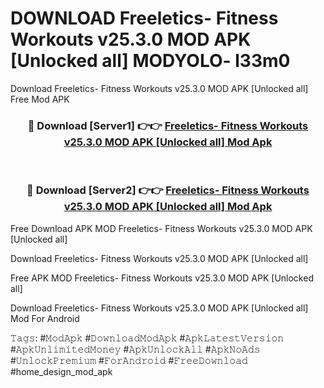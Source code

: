 # DOWNLOAD Freeletics- Fitness Workouts v25.3.0 MOD APK [Unlocked all] MODYOLO- l33m0
Download Freeletics- Fitness Workouts v25.3.0 MOD APK [Unlocked all] Free Mod APK

<div align="center">
<h3>🔴 Download [Server1] 👉👉 <a href="https://apk-comot.site?title=Freeletics-_Fitness_Workouts_v25.3.0_MOD_APK_[Unlocked_all]">Freeletics- Fitness Workouts v25.3.0 MOD APK [Unlocked all] Mod Apk</a></h3><br>

<h3>🔴 Download [Server2] 👉👉 <a href="https://apk-comot.site?title=Freeletics-_Fitness_Workouts_v25.3.0_MOD_APK_[Unlocked_all]">Freeletics- Fitness Workouts v25.3.0 MOD APK [Unlocked all] Mod Apk</a></h3>
</div>


Free Download APK MOD Freeletics- Fitness Workouts v25.3.0 MOD APK [Unlocked all]

Download Freeletics- Fitness Workouts v25.3.0 MOD APK [Unlocked all] 

Free APK MOD Freeletics- Fitness Workouts v25.3.0 MOD APK [Unlocked all] 

Download Freeletics- Fitness Workouts v25.3.0 MOD APK [Unlocked all] Mod For Android

𝚃𝚊𝚐𝚜: #𝙼𝚘𝚍𝙰𝚙𝚔 #𝙳𝚘𝚠𝚗𝚕𝚘𝚊𝚍𝙼𝚘𝚍𝙰𝚙𝚔 #𝙰𝚙𝚔𝙻𝚊𝚝𝚎𝚜𝚝𝚅𝚎𝚛𝚜𝚒𝚘𝚗 #𝙰𝚙𝚔𝚄𝚗𝚕𝚒𝚖𝚒𝚝𝚎𝚍𝙼𝚘𝚗𝚎𝚢 #𝙰𝚙𝚔𝚄𝚗𝚕𝚘𝚌𝚔𝙰𝚕𝚕 #𝙰𝚙𝚔𝙽𝚘𝙰𝚍𝚜 #𝚄𝚗𝚕𝚘𝚌𝚔𝙿𝚛𝚎𝚖𝚒𝚞𝚖 #𝙵𝚘𝚛𝙰𝚗𝚍𝚛𝚘𝚒𝚍 #𝙵𝚛𝚎𝚎𝙳𝚘𝚠𝚗𝚕𝚘𝚊𝚍 #home_design_mod_apk